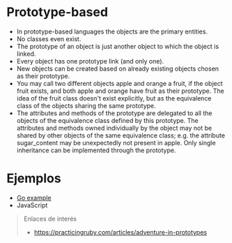 
# Prototype-based

* In prototype-based languages the objects are the primary entities.
* No classes even exist.
* The prototype of an object is just another object to which the object is linked.
* Every object has one prototype link (and only one).
* New objects can be created based on already existing objects chosen as their prototype.
* You may call two different objects apple and orange a fruit, if the object fruit exists, and both apple and orange have fruit as their prototype. The idea of the fruit class doesn't exist explicitly, but as the equivalence class of the objects sharing the same prototype.
* The attributes and methods of the prototype are delegated to all the objects of the equivalence class defined by this prototype. The attributes and methods owned individually by the object may not be shared by other objects of the same equivalence class; e.g. the attribute sugar_content may be unexpectedly not present in apple. Only single inheritance can be implemented through the prototype.

# Ejemplos

* [Go example](example_go.go)
* JavaScript

> Enlaces de interés
> * https://practicingruby.com/articles/adventure-in-prototypes

